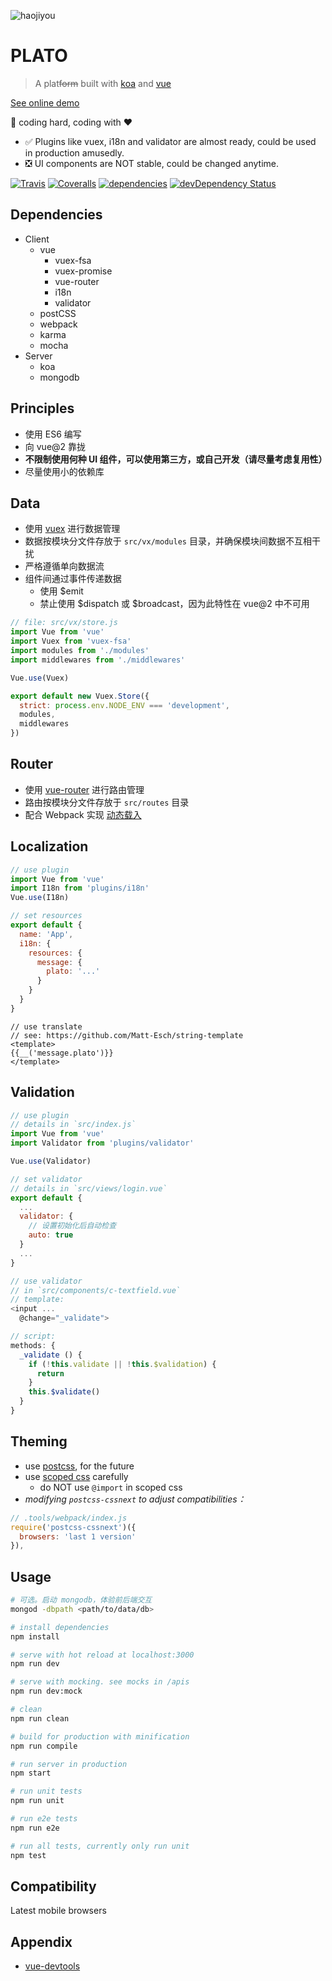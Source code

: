 ![haojiyou](http://hbimg.b0.upaiyun.com/c0b233344592936874714e5596736eb92ae8d3309ff4-QFVcuc_fw658)

# PLATO

> A plat<del>form</del> built with [koa](http://koajs.com/) and [vue](http://vuejs.org/)

[See online demo](http://crossjs.com/plato)

:construction: coding hard, coding with :heart:

- :white_check_mark: Plugins like vuex, i18n and validator are almost ready, could be used in production amusedly.
- :negative_squared_cross_mark: UI components are NOT stable, could be changed anytime.

[![Travis](https://img.shields.io/travis/crossjs/plato.svg?style=flat-square)](https://github.com/crossjs/plato)
[![Coveralls](https://img.shields.io/coveralls/crossjs/plato.svg?style=flat-square)](https://github.com/crossjs/plato)
[![dependencies](https://david-dm.org/crossjs/plato.svg?style=flat-square)](https://david-dm.org/crossjs/plato)
[![devDependency Status](https://david-dm.org/crossjs/plato/dev-status.svg?style=flat-square)](https://david-dm.org/crossjs/plato#info=devDependencies)

## Dependencies

- Client
  - vue
    - vuex-fsa
    - vuex-promise
    - vue-router
    - i18n
    - validator
  - postCSS
  - webpack
  - karma
  - mocha
- Server
  - koa
  - mongodb

## Principles

- 使用 ES6 编写
- 向 vue@2 靠拢
- **不限制使用何种 UI 组件，可以使用第三方，或自己开发（请尽量考虑复用性）**
- 尽量使用小的依赖库

## Data

- 使用 [vuex](https://github.com/vuejs/vuex/) 进行数据管理
- 数据按模块分文件存放于 `src/vx/modules` 目录，并确保模块间数据不互相干扰
- 严格遵循单向数据流
- 组件间通过事件传递数据
  - 使用 $emit
  - 禁止使用 $dispatch 或 $broadcast，因为此特性在 vue@2 中不可用

``` js
// file: src/vx/store.js
import Vue from 'vue'
import Vuex from 'vuex-fsa'
import modules from './modules'
import middlewares from './middlewares'

Vue.use(Vuex)

export default new Vuex.Store({
  strict: process.env.NODE_ENV === 'development',
  modules,
  middlewares
})
```

## Router

- 使用 [vue-router](https://github.com/vuejs/vue-router/) 进行路由管理
- 路由按模块分文件存放于 `src/routes` 目录
- 配合 Webpack 实现 [动态载入](http://router.vuejs.org/zh-cn/lazy.html)

## Localization

``` js
// use plugin
import Vue from 'vue'
import I18n from 'plugins/i18n'
Vue.use(I18n)

// set resources
export default {
  name: 'App',
  i18n: {
    resources: {
      message: {
        plato: '...'
      }
    }
  }
}
```

``` vuex
// use translate
// see: https://github.com/Matt-Esch/string-template
<template>
{{__('message.plato')}}
</template>
```

## Validation

``` js
// use plugin
// details in `src/index.js`
import Vue from 'vue'
import Validator from 'plugins/validator'

Vue.use(Validator)

// set validator
// details in `src/views/login.vue`
export default {
  ...
  validator: {
    // 设置初始化后自动检查
    auto: true
  }
  ...
}

// use validator
// in `src/components/c-textfield.vue`
// template:
<input ...
  @change="_validate">

// script:
methods: {
  _validate () {
    if (!this.validate || !this.$validation) {
      return
    }
    this.$validate()
  }
}
```

## Theming

- use [postcss](http://postcss.org/), for the future
- use [scoped css](http://vue-loader.vuejs.org/en/features/scoped-css.html) carefully
  - do NOT use `@import` in scoped css
- *modifying `postcss-cssnext` to adjust compatibilities：*

``` js
// .tools/webpack/index.js
require('postcss-cssnext')({
  browsers: 'last 1 version'
}),
```

## Usage

``` bash
# 可选。启动 mongodb，体验前后端交互
mongod -dbpath <path/to/data/db>

# install dependencies
npm install

# serve with hot reload at localhost:3000
npm run dev

# serve with mocking. see mocks in /apis
npm run dev:mock

# clean
npm run clean

# build for production with minification
npm run compile

# run server in production
npm start

# run unit tests
npm run unit

# run e2e tests
npm run e2e

# run all tests, currently only run unit
npm test
```

## Compatibility

Latest mobile browsers

## Appendix

- [vue-devtools](https://github.com/vuejs/vue-devtools)
